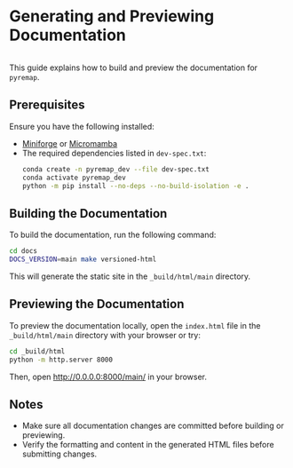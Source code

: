 # Generating and Previewing Documentation
```{index} single: Documentation; Generating and Previewing
```

This guide explains how to build and preview the documentation for `pyremap`.

## Prerequisites

Ensure you have the following installed:
- [Miniforge](https://github.com/conda-forge/miniforge) or [Micromamba](https://mamba.readthedocs.io/en/latest/user_guide/micromamba.html)
- The required dependencies listed in `dev-spec.txt`:
  ```bash
  conda create -n pyremap_dev --file dev-spec.txt
  conda activate pyremap_dev
  python -m pip install --no-deps --no-build-isolation -e .
  ```

## Building the Documentation

To build the documentation, run the following command:
```bash
cd docs
DOCS_VERSION=main make versioned-html
```
This will generate the static site in the `_build/html/main` directory.

## Previewing the Documentation

To preview the documentation locally, open the `index.html` file in the `_build/html/main` directory with your browser or try:
```bash
cd _build/html
python -m http.server 8000
```
Then, open http://0.0.0.0:8000/main/ in your browser.

## Notes

- Make sure all documentation changes are committed before building or previewing.
- Verify the formatting and content in the generated HTML files before submitting changes.
